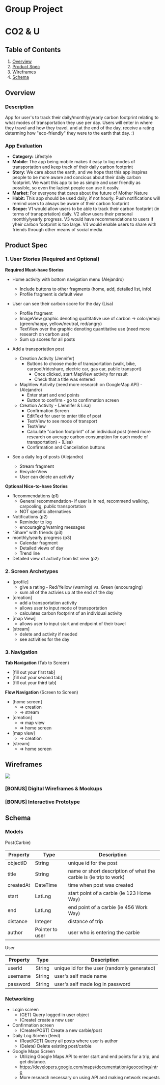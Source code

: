 Group Project
===

# CO2 & U

## Table of Contents
1. [Overview](#Overview)
1. [Product Spec](#Product-Spec)
1. [Wireframes](#Wireframes)
2. [Schema](#Schema)

## Overview
### Description
App for user's to track their daily/monthly/yearly carbon footprint relating to what modes of transportation they use per day. Users will enter in where they travel and how they travel, and at the end of the day, receive a rating determing how "eco-friendly" they were to the earth that day. :)

### App Evaluation
- **Category:** Lifestyle
- **Mobile**: The app being mobile makes it easy to log modes of transportation and keep track of their daily carbon footprint
- **Story:** We care about the earth, and we hope that this app inspires people to be more aware and concious about their daily carbon footprint. We want this app to be as simple and user friendly as possible, so even the laziest people can use it easily. 
- **Market:** For everyone that cares about the future of Mother Nature
- **Habit:** This app should be used daily, if not hourly. Push notifications will remind users to always be aware of their carbon footprint
- **Scope:** V1 would allow users to be able to track their carbon footprint (in terms of transportation) daily. V2 allow users their personal monthly/yearly progress. V3 would have recommendations to users if yheir carbon footprint is too large. V4 would enable users to share with friends through other means of social media. 

## Product Spec

### 1. User Stories (Required and Optional)

**Required Must-have Stories**
* Home activity with bottom navigation menu (Alejandro)
   * Include buttons to other fragments (home, add, detailed list, info)
   * Profile fragment is default view
   
* User can see their carbon score for the day (Lisa)
   * Profile fragment
   * ImageView graphic denoting qualtitative use of carbon -> color/emoji (green/happy, yellow/neutral, red/angry)
   * TextView over the graphic denoting quantitative use (need more research on carbon use)
   * Sum up scores for all posts
   
* Add a transportation post
   * Creation Activity (Jennifer)
      * Buttons to choose mode of transportation (walk, bike, carpool/rideshare, electric car, gas car, public transport)
         * Once clicked, start MapView activity for result
         * Check that a title was entered
   * MapView Activity (need more research on GoogleMap API) - (Alejandro)
      * Enter start and end points
      * Button to confirm - go to confirmation screen
   * Creation Activity - (Jennifer & Lisa)
      * Confirmation Screen
      * EditText for user to enter title of post
      * TextView to see mode of transport
      * TextView
      * Calculate "carbon footprint" of an individual post (need more research on average carbon consumption for each mode of transportation) - (Lisa)
      * Confirmation and Cancellation buttons
  
* See a daily log of posts (Alejandro)
   * Stream fragment
   * RecyclerView
   * User can delete an activity

**Optional Nice-to-have Stories**

* Recommendations (p1)
   * General recommendation- if user is in red, recommend walking, carpooling, public transportation
   * NOT specific alternatives
* Notifications (p2)
   * Reminder to log
   * encouraging/warning messages 
* “Share” with friends (p3)
* monthly/yearly progress (p3)
   * Calendar fragment
   * Detailed views of day
   * Trend line
* Detailed view of activity from list view (p2)


### 2. Screen Archetypes

* [profile]
    * give a rating - Red/Yellow (warning) vs. Green (encouraging)
    * sum all of the activies up at the end of the day
* [creation]
    * add a transportation activity
    * allows user to input mode of transportation
    * calculates carbon footprint of an individual activity
* [map View]
    *  allows user to input start and endpoint of their travel 
*  [stream]
    *  delete and activity if needed
    * see activities for the day
   
 

### 3. Navigation

**Tab Navigation** (Tab to Screen)

* [fill out your first tab]
* [fill out your second tab]
* [fill out your third tab]

**Flow Navigation** (Screen to Screen)

* [home screen]
   * => creation
   * => stream
* [creation]
   * => map view
   * => home screen
* [map view]
    * => creation
* [stream] 
    * => home screen


## Wireframes
![](https://scontent.xx.fbcdn.net/v/t1.15752-9/67205101_1340408479433581_5902823603593805824_n.jpg?_nc_cat=107&_nc_oc=AQmqqQYQ62pOpdhM2MAFlSZjFBCA_UMvKn33G9w0ze98iST2JgnWEy43uVjFwyyqQ9TaialSkq-QI0KsNepiKfQp&_nc_ht=scontent.xx&oh=91d9c37bb4077ccc0289b84d518e3eaf&oe=5DB723B8)

### [BONUS] Digital Wireframes & Mockups

### [BONUS] Interactive Prototype

## Schema 
### Models

Post(Carbie)

Property | Type | Description 
| -------- | ---- | ----------- |
| objectID | String |unique id for the post |
| title | String | name or short description of what the carbie is (ie trip to work) |
| createdAt| DateTime | time when post was created | 
| start | LatLng| start point of a carbie (ie 123 Home Way) |
| end | LatLng | end point of a carbie (ie 456 Work Way) |
| distance | Integer | distance of trip |
| author | Pointer to user | user who is entering the carbie |

User

Property | Type | Description 
| -------- | ---- | ----------- |
| userId | String |unique id for the user (randomly generated)|
| username | String |user's self made name |
| password | String | user's self made log in password|

### Networking
- Login screen
  - (GET) Query logged in user object
  - (Create) create a new user
- Confirmation screen
  - (Create/POST) Create a new carbie/post
- Daily Log Screen (feed)
  - (Read/GET) Query all posts where user is author
  - (Delete) Delete existing post/carbie
- Google Maps Screen
  - Utilizing Google Maps API to enter start and end points for a trip, and get distance.
  - https://developers.google.com/maps/documentation/geocoding/intro
  - More research necessary on using API and making network requests
